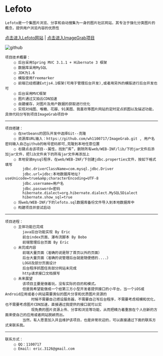 Lefoto
=====
    Lefoto是一个集图片浏览、分享和自动搜集为一身的图片社区网站，其专注于强化分类图片的概念，提供用户浏览内容的优质性

[点击进入Lefoto网站](http://www.lefoto.me)  |  [点击进入ImageGrab项目](https://github.com/wh1100717/ImageGrab)

![github](https://raw.github.com/wh1100717/lefoto/master/web/resource/images/intro/website.png) 

    项目技术概要：
        ○ 后台采用Spring MVC 3.1.1 + Hibernate 3 框架
        ○ 数据库采用MySQL
        ○ JDK为1.6
        ○ 模版使用freemarker
        ○ 前端已经搭建Extjs4.1框架(可用于管理后台开发),或者用另外的模版进行后台开发也可
        ○ 后台采用MVC框架
        ○ 图片通过又拍云CDN加速
        ○ 自建缓存，对图片及用户数据的获取进行优化
        ○ 实现对纯图、堆糖、花瓣、91美图、我喜欢等图片网站的定时定点抓图以及描述功能，具体代码分写到项目ImageGrab项目中 
------
    项目搭建：
        ○ 在netbeans的团队开发中选择Git--克隆
        ○ 资源库URL输入：https://github.com/wh1100717/ImageGrab.git , 用户名密码输入自己github的帐号密码即可,克隆到本地任意位置
        ○ 右键点击该项目--属性，找到“库”，删除所有web/WEB-INF/lib/下的jar文件后添加jar文件，把lib文件夹下的所有jar文件再添加上
        ○ 本地安装mysql程序，在web/WEB-INF/下创建jdbc.properties文件，按如下格式填写
            jdbc.driverClassName=com.mysql.jdbc.Driver
            jdbc.url=jdbc:本地数据库地址?useUnicode=true&amp;characterEncoding=UTF-8
            jdbc.username=用户名
            jdbc.password=密码
            hibernate.dialect=org.hibernate.dialect.MySQL5Dialect
            hibernate.show_sql=true
        ○ 将web/WEB-INF/下的lefoto.sql数据库备份文件导入到本地数据库中
        ○ 构建项目并尝试启动 
------
    项目进程：
        ○ 主体功能已完成
            java后台功能实现 By Eric
            前台index页面、瀑布流脚本 By Bobo
            前端管理后台页面 By Eric
        ○ 未完成内容
            前端大量页面（准确的说是除了首页以外的页面）
            后台大量页面（准确的说管理后台就是随便搭的....）
            LOGO及部分页面设计
            后台程序抓图任务部分网站未完成
            http请求接口文档撰写
        ○ 未来展望
            该项目主要是做着玩，没有实际的目的和模式。
            但是我希望能做成一个给第三方小型开发者提供接口的小平台，当一个iOS或Android应用或者小网站需要类似的图片分享和优质图片资源的
                时候不需要自己搭设服务器，不需要自己写后台程序，不需要考虑规模和优化，也不需要考虑图片CDN加速，直接通过我提供的接口就可以实
                现免费的图片资源上传、分享和浏览等功能，从而把精力着重放在个人创新的方面来使自己的应用或者网站脱颖而出。
            当然，有人愿意加入并且维护该项目，也是非常欢迎的，可以直接通过下面的联系方式来联系我。
------
    联系方式：
        ○ QQ：1100717
        ○ Email: eric.3126@gmail.com
